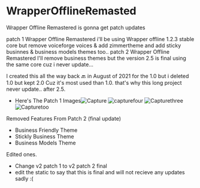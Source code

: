 # WrapperOfflineRemasted
Wrapper Offline Remastered  is gonna get patch updates

patch 1 Wrapper Offline Remastered i'll be using Wrapper offline 1.2.3 stable core but remove voiceforge voices & add zimmertheme and add sticky businnes & business models themes too..
patch 2 Wrapper Offline Remastered I'll remove business themes but the version 2.5 is final using the same core cuz i never update...

I created this all the way back 🔙 in August of 2021 for the 1.0 but i deleted 1.0 but kept 2.0 
Cuz it's most used than 1.0. that's why this long project never update.. after 2.5.

- Here's The Patch 1 Images![Capture](https://user-images.githubusercontent.com/115282193/197242447-46340048-b882-4795-941d-32e26939b191.PNG)
![capturefour](https://user-images.githubusercontent.com/115282193/197242460-41e5ba7f-5cc3-4f5f-8a74-1b303dab98d5.PNG)
![Capturethree](https://user-images.githubusercontent.com/115282193/197242463-e7f47f92-2e12-4429-bd56-3c20e4c0e5e8.PNG)
![Capturetoo](https://user-images.githubusercontent.com/115282193/197242465-a1f26f47-24f2-4678-8a7e-b65c105539b4.PNG)


Removed Features From Patch 2 (final update)

- Business Friendly Theme
- Stickly Business Theme
- Business Models Theme

Edited ones.

- Change v2 patch 1 to v2 patch 2 final
- edit the static to say that this is final and will not recieve any updates sadly :(


